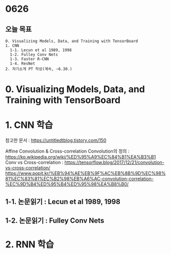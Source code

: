 # 0626
## 오늘 목표
```
0. Visualizing Models, Data, and Training with TensorBoard
1. CNN
  1-1. Lecun et al 1989, 1998
  1-2. Fulley Conv Nets
  1-3. Faster R-CNN
  1-4. ResNet
2. 자기소개 PT 작성(계속, ~6.30.)
```

# 0. Visualizing Models, Data, and Training with TensorBoard


# 1. CNN 학습
참고한 문서 : https://untitledtblog.tistory.com/150

Affine
Convolution & Cross-correlation
Convolution의 정의 : https://ko.wikipedia.org/wiki/%ED%95%A9%EC%84%B1%EA%B3%B1 <br>
Conv vs Cross-correlation : https://tensorflow.blog/2017/12/21/convolution-vs-cross-correlation/ <br>
https://www.popit.kr/%EB%94%AE%EB%9F%AC%EB%8B%9D%EC%98%81%EC%83%81%EC%B2%98%EB%A6%AC-convolution-correlation-%EC%9D%B4%ED%95%B4%ED%95%98%EA%B8%B0/

## 1-1. 논문읽기 : Lecun et al 1989, 1998

## 1-2. 논문읽기 :  Fulley Conv Nets

# 2. RNN 학습